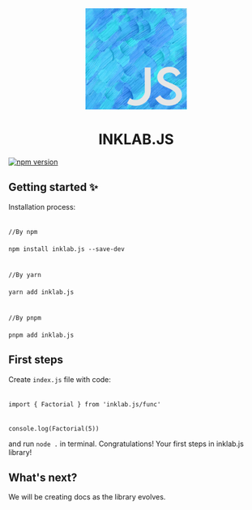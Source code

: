 <center><img src="logo.png" width="200" /></center>
<h1 align="center">INKLAB.JS</h1>

[![npm version](https://badge.fury.io/js/inklab.js.svg)](https://badge.fury.io/js/inklab.js)

## Getting started ✨

Installation process:

<code> 
//By npm<br />
npm install inklab.js --save-dev
<br />
//By yarn<br />
yarn add inklab.js
<br />
//By pnpm<br />
pnpm add inklab.js
</code>

## First steps

Create `index.js` file with code:

<code>
import { Factorial } from 'inklab.js/func'

console.log(Factorial(5))
</code>

and run `node .` in terminal.
Congratulations! Your first steps in inklab.js library!

## What's next?

We will be creating docs as the library evolves.
